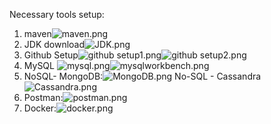 Necessary tools setup:
1. maven![maven.png](..%2F..%2F..%2Fmaven.png)
2. JDK download![JDK.png](..%2F..%2F..%2FJDK.png)
3. Github Setup![github setup1.png](..%2F..%2F..%2Fgithub%20setup1.png)![github setup2.png](..%2F..%2F..%2Fgithub%20setup2.png)
4. MySQL ![mysql.png](..%2F..%2F..%2Fmysql.png)![mysqlworkbench.png](..%2F..%2F..%2Fmysqlworkbench.png)
5. NoSQL- MongoDB:![MongoDB.png](..%2F..%2F..%2FMongoDB.png)
   No-SQL - Cassandra![Cassandra.png](..%2F..%2F..%2FCassandra.png)
6. Postman:![postman.png](..%2F..%2F..%2Fpostman.png)
7. Docker:![docker.png](..%2F..%2F..%2Fdocker.png)